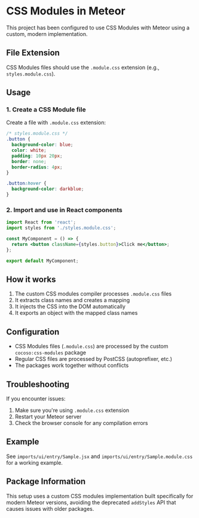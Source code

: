 # CSS Modules in Meteor

This project has been configured to use CSS Modules with Meteor using a custom, modern implementation.

## File Extension

CSS Modules files should use the `.module.css` extension (e.g., `styles.module.css`).

## Usage

### 1. Create a CSS Module file

Create a file with `.module.css` extension:

```css
/* styles.module.css */
.button {
  background-color: blue;
  color: white;
  padding: 10px 20px;
  border: none;
  border-radius: 4px;
}

.button:hover {
  background-color: darkblue;
}
```

### 2. Import and use in React components

```jsx
import React from 'react';
import styles from './styles.module.css';

const MyComponent = () => {
  return <button className={styles.button}>Click me</button>;
};

export default MyComponent;
```

## How it works

1. The custom CSS modules compiler processes `.module.css` files
2. It extracts class names and creates a mapping
3. It injects the CSS into the DOM automatically
4. It exports an object with the mapped class names

## Configuration

- CSS Modules files (`.module.css`) are processed by the custom `cocoso:css-modules` package
- Regular CSS files are processed by PostCSS (autoprefixer, etc.)
- The packages work together without conflicts

## Troubleshooting

If you encounter issues:

1. Make sure you're using `.module.css` extension
2. Restart your Meteor server
3. Check the browser console for any compilation errors

## Example

See `imports/ui/entry/Sample.jsx` and `imports/ui/entry/Sample.module.css` for a working example.

## Package Information

This setup uses a custom CSS modules implementation built specifically for modern Meteor versions, avoiding the deprecated `addStyles` API that causes issues with older packages.
